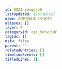 ```yaml
---
id: 0821-yoxgsso6
lastUpdated: 1757166787
name: 何美丽版本《小猴子》
aliases: []
layer: 4
categoryId: cat_MXtv05QF
tagIds: []
nsfw: false
parent: ""
relatedEntries: []
timelineEvents: []
titledLinks: []
---
```


